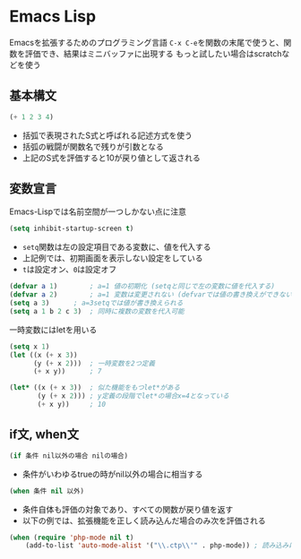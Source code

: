# Emacs Lisp

Emacsを拡張するためのプログラミング言語
`C-x C-e`を関数の末尾で使うと、関数を評価でき、結果はミニバッファに出現する
もっと試したい場合はscratchなどを使う

## 基本構文

```el
(+ 1 2 3 4)
```

- 括弧で表現されたS式と呼ばれる記述方式を使う
- 括弧の戦闘が関数名で残りが引数となる
- 上記のS式を評価すると10が戻り値として返される

## 変数宣言

Emacs-Lispでは名前空間が一つしかない点に注意

```el
(setq inhibit-startup-screen t)
```

- `setq`関数は左の設定項目である変数に、値を代入する
- 上記例では、初期画面を表示しない設定をしている
- `t`は設定オン、`0`は設定オフ

```el
(defvar a 1)		; a=1 値の初期化 (setqと同じで左の変数に値を代入する)
(defvar a 2)		; a=1 変数は変更されない (defvarでは値の書き換えができない)
(setq a 3)		; a=3setqでは値が書き換えられる
(setq a 1 b 2 c 3)	; 同時に複数の変数を代入可能
```

一時変数にはletを用いる

```el
(setq x 1)
(let ((x (+ x 3))
      (y (+ x 2)))  ; 一時変数を2つ定義
      (+ x y))      ; 7

(let* ((x (+ x 3))  ; 似た機能をもつlet*がある
       (y (+ x 2))) ; y定義の段階でlet*の場合x=4となっている
       (+ x y))     ; 10

```

## if文, when文

```el
(if 条件 nil以外の場合 nilの場合)
```

- 条件がいわゆるtrueの時がnil以外の場合に相当する


```el
(when 条件 nil 以外)
```

- 条件自体も評価の対象であり、すべての関数が戻り値を返す
- 以下の例では、拡張機能を正しく読み込んだ場合のみ次を評価される

```el
(when (require 'php-mode nil t)
	(add-to-list 'auto-mode-alist '("\\.ctp\\'" . php-mode)) ; 読み込みに成功したときのみ評価される
```


